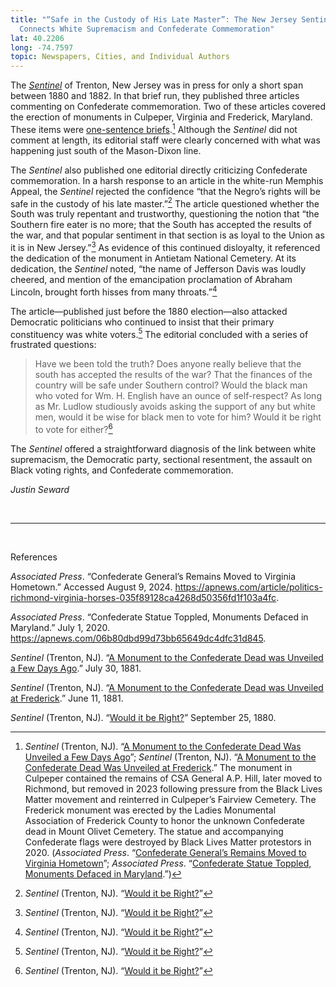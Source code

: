 ```yaml
---
title: "“Safe in the Custody of His Late Master”: The New Jersey Sentinel
  Connects White Supremacism and Confederate Commemoration"
lat: 40.2206
long: -74.7597
topic: Newspapers, Cities, and Individual Authors
---
```

The *[Sentinel](https://infoweb-newsbank-com.proxy.library.upenn.edu/apps/readex/publication-browse?p=EANAAA&t=pubname%3A12B71455EDA827F8%21Sentinel&year=1882)* of Trenton, New Jersey was in press for only a short span between 1880 and 1882. In that brief run, they published three articles commenting on Confederate commemoration. Two of these articles covered the erection of monuments in Culpeper, Virginia and Frederick, Maryland. These items were [one-sentence briefs](https://falseimage.pennds.org/essay/numbers-and-news-briefs-in-kansas%E2%80%99-black-press/).[^1] Although the *Sentinel* did not comment at length, its editorial staff were clearly concerned with what was happening just south of the Mason-Dixon line. 

The *Sentinel* also published one editorial directly criticizing Confederate commemoration. In a harsh response to an article in the white-run Memphis Appeal, the *Sentinel* rejected the confidence “that the Negro’s rights will be safe in the custody of his late master.”[^2] The article questioned whether the South was truly repentant and trustworthy, questioning the notion that “the Southern fire eater is no more; that the South has accepted the results of the war, and that popular sentiment in that section is as loyal to the Union as it is in New Jersey.”[^3] As evidence of this continued disloyalty, it referenced the dedication of the monument in Antietam National Cemetery. At its dedication, the *Sentinel* noted, “the name of Jefferson Davis was loudly cheered, and mention of the emancipation proclamation of Abraham Lincoln, brought forth hisses from many throats.”[^4]

The article—published just before the 1880 election—also attacked Democratic politicians who continued to insist that their primary constituency was white voters.[^4] The editorial concluded with a series of frustrated questions: 

> Have we been told the truth? Does anyone really believe that the south has accepted the results of the war? That the finances of the country will be safe under Southern control? Would the black man who voted for Wm. H. English have an ounce of self-respect? As long as Mr. Ludlow studiously avoids asking the support of any but white men, would it be wise for black men to vote for him? Would it be right to vote for either?[^6]

The *Sentinel* offered a straightforward diagnosis of the link between white supremacism, the Democratic party, sectional resentment, the assault on Black voting rights, and Confederate commemoration.

*Justin Seward*

<br>

<hr>

<br>

References

*Associated Press*. “Confederate General’s Remains Moved to Virginia Hometown.” Accessed August 9, 2024. https://apnews.com/article/politics-richmond-virginia-horses-035f89128ca4268d50356fd1f103a4fc.

*Associated Press*. “Confederate Statue Toppled, Monuments Defaced in Maryland.” July 1, 2020. https://apnews.com/06b80dbd99d73bb65649dc4dfc31d845.

*Sentinel* (Trenton, NJ). “[A Monument to the Confederate Dead was Unveiled a Few Days Ago](https://infoweb-newsbank-com.proxy.library.upenn.edu/apps/readex/publication-browse?p=EANAAA&t=pubname%3A12B71455EDA827F8%21Sentinel&year=1882).” July 30, 1881.

*Sentinel* (Trenton, NJ). “[A Monument to the Confederate Dead was Unveiled at Frederick](https://infoweb-newsbank-com.proxy.library.upenn.edu/apps/readex/publication-browse?p=EANAAA&t=pubname%3A12B71455EDA827F8%21Sentinel&year=1882).” June 11, 1881.

*Sentinel* (Trenton, NJ). “[Would it be Right?](https://infoweb-newsbank-com.proxy.library.upenn.edu/apps/readex/publication-browse?p=EANAAA&t=pubname%3A12B71455EDA827F8%21Sentinel&year=1882)” September 25, 1880.

[^1]: *Sentinel* (Trenton, NJ). “[A Monument to the Confederate Dead Was Unveiled a Few Days Ago](https://infoweb-newsbank-com.proxy.library.upenn.edu/apps/readex/publication-browse?p=EANAAA&t=pubname%3A12B71455EDA827F8%21Sentinel&year=1882)”; *Sentinel* (Trenton, NJ). “[A Monument to the Confederate Dead Was Unveiled at Frederick](https://infoweb-newsbank-com.proxy.library.upenn.edu/apps/readex/publication-browse?p=EANAAA&t=pubname%3A12B71455EDA827F8%21Sentinel&year=1882).” The monument in Culpeper contained the remains of CSA General A.P. Hill, later moved to Richmond, but removed in 2023 following pressure from the Black Lives Matter movement and reinterred in Culpeper’s Fairview Cemetery. The Frederick monument was erected by the Ladies Monumental Association of Frederick County to honor the unknown Confederate dead in Mount Olivet Cemetery. The statue and accompanying Confederate flags were destroyed by Black Lives Matter protestors in 2020. (*Associated Press*. “[Confederate General’s Remains Moved to Virginia Hometown](https://apnews.com/article/politics-richmond-virginia-horses-035f89128ca4268d50356fd1f103a4fc)”; *Associated Press*. “[Confederate Statue Toppled, Monuments Defaced in Maryland](https://apnews.com/06b80dbd99d73bb65649dc4dfc31d845).”)

[^2]: *Sentinel* (Trenton, NJ). “[Would it be Right?](https://infoweb-newsbank-com.proxy.library.upenn.edu/apps/readex/publication-browse?p=EANAAA&t=pubname%3A12B71455EDA827F8%21Sentinel&year=1882)”

[^3]: *Sentinel* (Trenton, NJ). “[Would it be Right?](https://infoweb-newsbank-com.proxy.library.upenn.edu/apps/readex/publication-browse?p=EANAAA&t=pubname%3A12B71455EDA827F8%21Sentinel&year=1882)”

[^4]: *Sentinel* (Trenton, NJ). “[Would it be Right?](https://infoweb-newsbank-com.proxy.library.upenn.edu/apps/readex/publication-browse?p=EANAAA&t=pubname%3A12B71455EDA827F8%21Sentinel&year=1882)”

[^5]: *Sentinel* (Trenton, NJ). “[Would it be Right?](https://infoweb-newsbank-com.proxy.library.upenn.edu/apps/readex/publication-browse?p=EANAAA&t=pubname%3A12B71455EDA827F8%21Sentinel&year=1882)”

[^6]: *Sentinel* (Trenton, NJ). “[Would it be Right?](https://infoweb-newsbank-com.proxy.library.upenn.edu/apps/readex/publication-browse?p=EANAAA&t=pubname%3A12B71455EDA827F8%21Sentinel&year=1882)”
